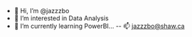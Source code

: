 - 👋 Hi, I’m @jazzzbo
- 👀 I’m interested in Data Analysis
- 🌱 I’m currently learning PowerBI...
-- 📫 jazzzbo@shaw.ca

<!---
jazzzbo/jazzzbo is a ✨ special ✨ repository because its `README.md` (this file) appears on your GitHub profile.
You can click the Preview link to take a look at your changes.
--->
